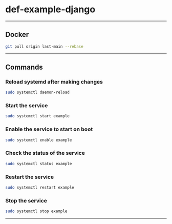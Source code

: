 # def-example-django
___
## Docker
```bash
git pull origin last-main --rebase
```


___  
## Commands  

### Reload systemd after making changes  
```bash
sudo systemctl daemon-reload  
```  
### Start the service  
```bash
sudo systemctl start example  
```  
### Enable the service to start on boot  
```bash
sudo systemctl enable example  
``` 
### Check the status of the service  
```bash
sudo systemctl status example  
```  
### Restart the service  
```bash
sudo systemctl restart example  
```    
### Stop the service  
```bash
sudo systemctl stop example  
```  
___
